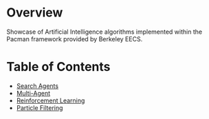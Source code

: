 # Overview
Showcase of Artificial Intelligence algorithms implemented within the Pacman framework provided by Berkeley EECS.

Table of Contents
=================
  * [Search Agents](SearchAgents/)
  * [Multi-Agent](Multi-Agent/)
  * [Reinforcement Learning](ReinforcementLearning/)
  * [Particle Filtering](ParticleFiltering/)

